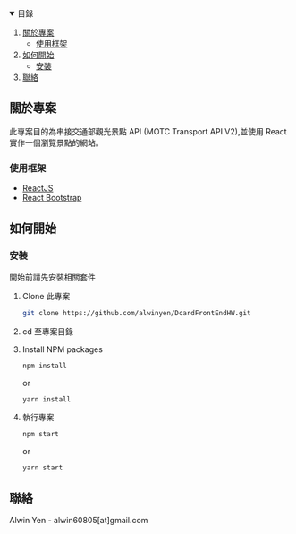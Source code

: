 <!--
*** Thanks for checking out the Best-README-Template. If you have a suggestion
*** that would make this better, please fork the repo and create a pull request
*** or simply open an issue with the tag "enhancement".
*** Thanks again! Now go create something AMAZING! :D
-->


<!-- PROJECT SHIELDS -->
<!--
*** I'm using markdown "reference style" links for readability.
*** Reference links are enclosed in brackets [ ] instead of parentheses ( ).
*** See the bottom of this document for the declaration of the reference variables
*** for contributors-url, forks-url, etc. This is an optional, concise syntax you may use.
*** https://www.markdownguide.org/basic-syntax/#reference-style-links
-->

<!-- TABLE OF CONTENTS -->
<details open="open">
  <summary>目錄</summary>
  <ol>
    <li>
      <a href="#關於專案">關於專案</a>
      <ul>
        <li><a href="#使用框架">使用框架</a></li>
      </ul>
    </li>
    <li>
      <a href="#如何開始">如何開始</a>
      <ul>
        <li><a href="#安裝">安裝</a></li>
      </ul>
    </li>
    <li><a href="#聯絡">聯絡</a></li>
  </ol>
</details>



<!-- ABOUT THE PROJECT -->
## 關於專案

此專案目的為串接交通部觀光景點 API (MOTC Transport API V2),並使用 React 實作一個瀏覽景點的網站。

### 使用框架

* [ReactJS](https://reactjs.org/)
* [React Bootstrap](https://react-bootstrap.netlify.app/)

<!-- GETTING STARTED -->
## 如何開始

### 安裝

開始前請先安裝相關套件

1. Clone 此專案
   ```sh
   git clone https://github.com/alwinyen/DcardFrontEndHW.git
   ```
2. cd 至專案目錄

3. Install NPM packages
   ```sh
   npm install
   ```
   or
   
   ```sh
   yarn install
   ```
   
4. 執行專案
   ```sh
   npm start
   ```
   or
   ```sh
   yarn start
   ```

<!-- CONTACT -->
## 聯絡

Alwin Yen - alwin60805[at]gmail.com

